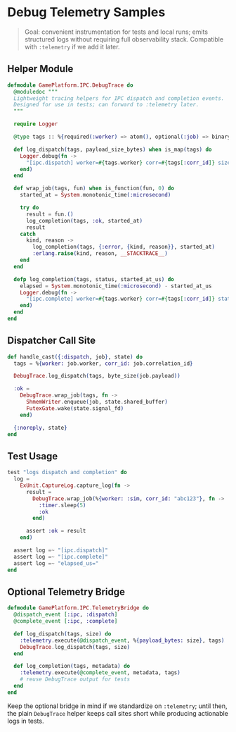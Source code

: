 # Debug Telemetry Samples

> Goal: convenient instrumentation for tests and local runs; emits structured logs without requiring full observability stack. Compatible with `:telemetry` if we add it later.

## Helper Module

```elixir
defmodule GamePlatform.IPC.DebugTrace do
  @moduledoc """
  Lightweight tracing helpers for IPC dispatch and completion events.
  Designed for use in tests; can forward to :telemetry later.
  """

  require Logger

  @type tags :: %{required(:worker) => atom(), optional(:job) => binary(), optional(:corr_id) => binary()}

  def log_dispatch(tags, payload_size_bytes) when is_map(tags) do
    Logger.debug(fn ->
      "[ipc.dispatch] worker=#{tags.worker} corr=#{tags[:corr_id]} size=#{payload_size_bytes}"
    end)
  end

  def wrap_job(tags, fun) when is_function(fun, 0) do
    started_at = System.monotonic_time(:microsecond)

    try do
      result = fun.()
      log_completion(tags, :ok, started_at)
      result
    catch
      kind, reason ->
        log_completion(tags, {:error, {kind, reason}}, started_at)
        :erlang.raise(kind, reason, __STACKTRACE__)
    end
  end

  defp log_completion(tags, status, started_at_us) do
    elapsed = System.monotonic_time(:microsecond) - started_at_us
    Logger.debug(fn ->
      "[ipc.complete] worker=#{tags.worker} corr=#{tags[:corr_id]} status=#{inspect(status)} elapsed_us=#{elapsed}"
    end)
  end
end
```

## Dispatcher Call Site

```elixir
def handle_cast({:dispatch, job}, state) do
  tags = %{worker: job.worker, corr_id: job.correlation_id}

  DebugTrace.log_dispatch(tags, byte_size(job.payload))

  :ok =
    DebugTrace.wrap_job(tags, fn ->
      ShmemWriter.enqueue(job, state.shared_buffer)
      FutexGate.wake(state.signal_fd)
    end)

  {:noreply, state}
end
```

## Test Usage

```elixir
test "logs dispatch and completion" do
  log =
    ExUnit.CaptureLog.capture_log(fn ->
      result =
        DebugTrace.wrap_job(%{worker: :sim, corr_id: "abc123"}, fn ->
          :timer.sleep(5)
          :ok
        end)

      assert :ok = result
    end)

  assert log =~ "[ipc.dispatch]"
  assert log =~ "[ipc.complete]"
  assert log =~ "elapsed_us="
end
```

## Optional Telemetry Bridge

```elixir
defmodule GamePlatform.IPC.TelemetryBridge do
  @dispatch_event [:ipc, :dispatch]
  @complete_event [:ipc, :complete]

  def log_dispatch(tags, size) do
    :telemetry.execute(@dispatch_event, %{payload_bytes: size}, tags)
    DebugTrace.log_dispatch(tags, size)
  end

  def log_completion(tags, metadata) do
    :telemetry.execute(@complete_event, metadata, tags)
    # reuse DebugTrace output for tests
  end
end
```

Keep the optional bridge in mind if we standardize on `:telemetry`; until then, the plain `DebugTrace` helper keeps call sites short while producing actionable logs in tests.
